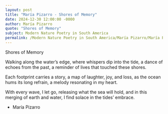 ```yaml
---
layout: post
title: "María Pizarro - Shores of Memory"
date: 2024-12-30 12:00:00 -0000
author: María Pizarro
quote: "Shores of Memory"
subject: Modern Nature Poetry in South America
permalink: /Modern Nature Poetry in South America/María Pizarro/María Pizarro - Shores of Memory
---
```


Shores of Memory

Walking along the water’s edge,
where whispers dip into the tide,
a dance of echoes from the past,
a reminder of lives that touched these shores.

Each footprint carries a story,
a map of laughter, joy, and loss,
as the ocean hums its long refrain,
a melody resonating in my heart.

With every wave, I let go,
releasing what the sea will hold,
and in this merging of earth and water,
I find solace in the tides’ embrace.


- María Pizarro
